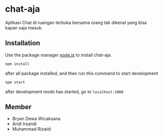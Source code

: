 # chat-aja

Aplikasi Chat di ruangan terbuka bersama orang tak dikenal yang bisa kapan saja masuk.

## Installation

Use the package manager [node.js](https://nodejs.org/en/) to install chat-aja.

```bash
npm install
```
after all package installed, and then run this command to start development
```bash
npm start
```
after development mode has started, go to `localhost:3000` 

## Member
- Bryan Dewa Wicaksana
- Andi Irsandi
- Muhammad Rizaldi